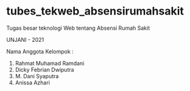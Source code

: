 # tubes_tekweb_absensirumahsakit
 Tugas besar teknologi Web tentang Absensi Rumah Sakit
	
 UNJANI - 2021

 Nama Anggota Kelompok :
 1. Rahmat Muhamad Ramdani
 2. Dicky Febrian Dwiputra
 3. M. Dani Syaputra
 4. Anissa Azhari
